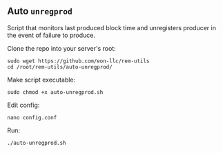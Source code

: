 ## Auto `unregprod`
Script that monitors last produced block time and unregisters producer in the event of failure to produce.

Clone the repo into your server's root:
```
sudo wget https://github.com/eon-llc/rem-utils
cd /root/rem-utils/auto-unregprod/
```

Make script executable:
```
sudo chmod +x auto-unregprod.sh
```

Edit config:
```
nano config.conf
```

Run:
```
./auto-unregprod.sh
```
